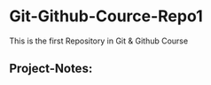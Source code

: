 # Git-Github-Cource-Repo1
This is the first Repository in Git &amp; Github Course

## Project-Notes: 

